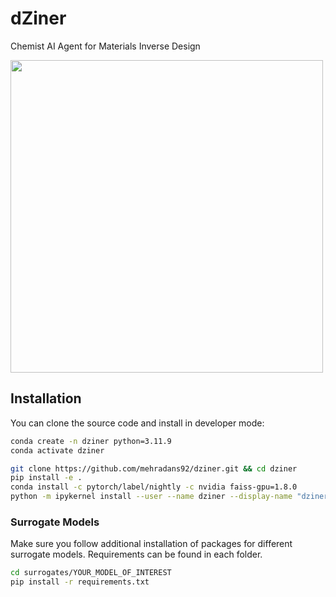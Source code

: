 # dZiner

Chemist AI Agent for Materials Inverse Design

<img src="https://github.com/mehradans92/dZiner/assets/51170839/68d9495f-87fb-4697-89ea-cc3c553b96f2" width="500">



## Installation

You can clone the source code and install in developer mode:

```bash
conda create -n dziner python=3.11.9
conda activate dziner

git clone https://github.com/mehradans92/dziner.git && cd dziner
pip install -e .
conda install -c pytorch/label/nightly -c nvidia faiss-gpu=1.8.0
python -m ipykernel install --user --name dziner --display-name "dziner"
```

### Surrogate Models

Make sure you follow additional installation of packages for different surrogate models. Requirements can be found in each folder.

```bash
cd surrogates/YOUR_MODEL_OF_INTEREST
pip install -r requirements.txt
```

